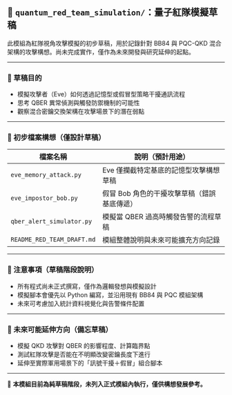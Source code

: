 ## 🧨 `quantum_red_team_simulation/`：量子紅隊模擬草稿

此模組為紅隊視角攻擊模擬的初步草稿，用於記錄針對 BB84 與 PQC-QKD 混合架構的攻擊構想。尚未完成實作，僅作為未來開發與研究延伸的起點。

---

### 📌 草稿目的

- 模擬攻擊者（Eve）如何透過記憶型或假冒型策略干擾通訊流程  
- 思考 QBER 異常偵測與觸發防禦機制的可能性  
- 觀察混合密鑰交換架構在攻擊場景下的潛在弱點

---

### 📁 初步檔案構想（僅設計草稿）

| 檔案名稱                  | 說明（預計用途）                           |
|---------------------------|--------------------------------------------|
| `eve_memory_attack.py`    | Eve 僅攔截特定基底的記憶型攻擊構想草稿         |
| `eve_impostor_bob.py`     | 假冒 Bob 角色的干擾攻擊草稿（錯誤基底傳遞）     |
| `qber_alert_simulator.py` | 模擬當 QBER 過高時觸發告警的流程草稿           |
| `README_RED_TEAM_DRAFT.md`| 模組整體說明與未來可能擴充方向記錄              |

---

### 🧪 注意事項（草稿階段說明）

- 所有程式尚未正式撰寫，僅作為邏輯發想與模擬設計
- 模擬腳本會優先以 Python 編寫，並沿用現有 BB84 與 PQC 模組架構
- 未來可考慮加入統計資料視覺化與告警條件配置

---

### 🧭 未來可能延伸方向（備忘草稿）

- 模擬 QKD 攻擊對 QBER 的影響程度、計算臨界點  
- 測試紅隊攻擊是否能在不明顯改變密鑰長度下進行  
- 延伸至實際軍用場景下的「訊號干擾＋假冒」組合腳本  

---

📌 **本模組目前為純草稿階段，未列入正式模組內執行，僅供構想發展參考。**
